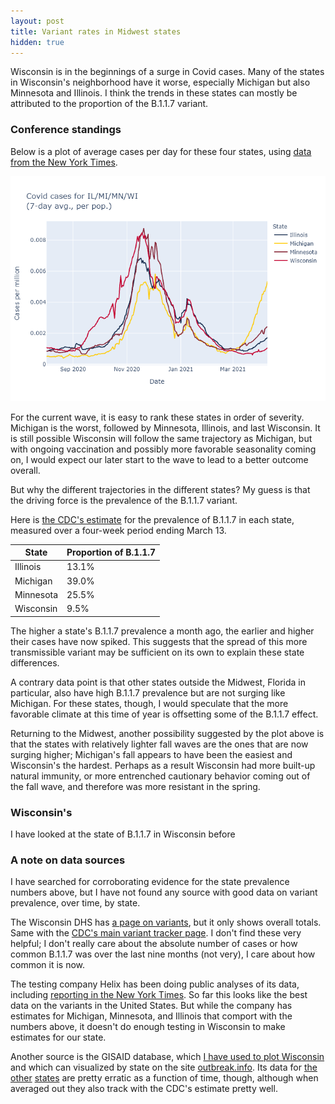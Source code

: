 ```yaml
---
layout: post
title: Variant rates in Midwest states
hidden: true
---
```


Wisconsin is in the beginnings of a surge in Covid cases. Many of the states in Wisconsin's neighborhood have it worse, especially Michigan but also Minnesota and Illinois. I think the trends in these states can mostly be attributed to the proportion of the B.1.1.7 variant.

### Conference standings
Below is a plot of average cases per day for these four states, using [data from the New York Times](https://github.com/nytimes/covid-19-data). 

![Plot of states](../assets/Cases-Midwest-States-2021-04-10.png)

For the current wave, it is easy to rank these states in order of severity. Michigan is the worst, followed by Minnesota, Illinois, and last Wisconsin. It is still possible Wisconsin will follow the same trajectory as Michigan, but with ongoing vaccination and possibly more favorable seasonality coming on, I would expect our later start to the wave to lead to a better outcome overall.

But why the different trajectories in the different states? My guess is that the driving force is the prevalence of the B.1.1.7 variant.

Here is [the CDC's estimate](https://covid.cdc.gov/covid-data-tracker/?CDC_AA_refVal=https%3A%2F%2Fwww.cdc.gov%2Fcoronavirus%2F2019-ncov%2Fcases-updates%2Fvariant-proportions.html#variant-proportions) for the prevalence of B.1.1.7 in each state, measured over a four-week period ending March 13. 

State | Proportion of B.1.1.7 
------| ---------- 
Illinois  | 13.1%
Michigan  | 39.0%
Minnesota | 25.5%
Wisconsin | 9.5%

The higher a state's B.1.1.7 prevalence a month ago, the earlier and higher their cases have now spiked. This suggests that the spread of this more transmissible variant may be sufficient on its own to explain these state differences.

A contrary data point is that other states outside the Midwest, Florida in particular, also have high B.1.1.7 prevalence but are not surging like Michigan. For these states, though, I would speculate that the more favorable climate at this time of year is offsetting some of the B.1.1.7 effect.

Returning to the Midwest, another possibility suggested by the plot above is that the states with relatively lighter fall waves are the ones that are now surging higher; Michigan's fall appears to have been the easiest and Wisconsin's the hardest. Perhaps as a result Wisconsin had more built-up natural immunity, or more entrenched cautionary behavior coming out of the fall wave, and therefore was more resistant in the spring.

### Wisconsin's 

I have looked at the state of B.1.1.7 in Wisconsin before

### A note on data sources
I have searched for corroborating evidence for the state prevalence numbers above, but I have not found any source with good data on variant prevalence, over time, by state. 

The Wisconsin DHS has [a page on variants](https://www.dhs.wisconsin.gov/covid-19/variants.htm), but it only shows overall totals. Same with the [CDC's main variant tracker page](https://www.cdc.gov/coronavirus/2019-ncov/transmission/variant-cases.html). I don't find these very helpful; I don't really care about the absolute number of cases or how common B.1.1.7 was over the last nine months (not very), I care about how common it is now.

The testing company Helix has been doing public analyses of its data, including [reporting in the New York Times](https://www.nytimes.com/interactive/2021/04/06/us/variants-cases-spread.html). So far this looks like the best data on the variants in the United States. But while the company has estimates for Michigan, Minnesota, and Illinois that comport with the numbers above, it doesn't do enough testing in Wisconsin to make estimates for our state.

Another source is the GISAID database, which [I have used to plot Wisconsin](https://covid-wisconsin.com/2021/03/28/status-update/#whats-the-cause) and which can visualized by state on the site [outbreak.info](https://outbreak.info/location-reports?loc=USA_US-WI). Its data for [the](https://outbreak.info/location-reports?loc=USA_US-MI) [other](https://outbreak.info/location-reports?loc=USA_US-MN) [states](https://outbreak.info/location-reports?loc=USA_US-IL) are pretty erratic as a function of time, though, although when averaged out they also track with the CDC's estimate pretty well.








